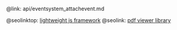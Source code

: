 @link: api/eventsystem_attachevent.md

@seolinktop: [lightweight js framework](https://webix.com)
@seolink: [pdf viewer library](https://webix.com/widget/html5_pdf_viewer/)
